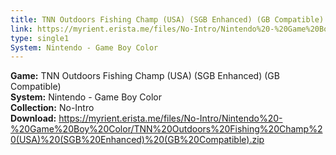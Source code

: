 ```yaml
---
title: TNN Outdoors Fishing Champ (USA) (SGB Enhanced) (GB Compatible)
link: https://myrient.erista.me/files/No-Intro/Nintendo%20-%20Game%20Boy%20Color/TNN%20Outdoors%20Fishing%20Champ%20(USA)%20(SGB%20Enhanced)%20(GB%20Compatible).zip
type: single1
System: Nintendo - Game Boy Color
---
```

<b>Game:</b> TNN Outdoors Fishing Champ (USA) (SGB Enhanced) (GB Compatible)<br>
<b>System:</b> Nintendo - Game Boy Color<br>
<b>Collection:</b> No-Intro<br>
<b>Download:</b> https://myrient.erista.me/files/No-Intro/Nintendo%20-%20Game%20Boy%20Color/TNN%20Outdoors%20Fishing%20Champ%20(USA)%20(SGB%20Enhanced)%20(GB%20Compatible).zip
